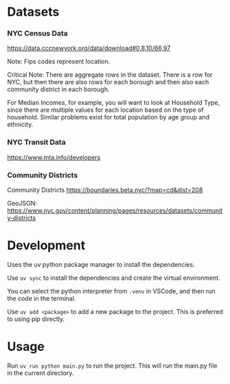 # Datasets

### NYC Census Data
https://data.cccnewyork.org/data/download#0,8,10/66,97

Note: Fips codes represent location.

Critical Note: There are aggregate rows in the dataset. There is a row for NYC, but then there are also rows for each borough
and then also each community district in each borough. 

For Median Incomes, for example, you will want to look at Household Type, since there are multiple values for each location
based on the type of household. Similar problems exist for total population by age group and ethnicity.

### NYC Transit Data
https://www.mta.info/developers

### Community Districts
Community Districts
https://boundaries.beta.nyc/?map=cd&dist=208

GeoJSON: https://www.nyc.gov/content/planning/pages/resources/datasets/community-districts

# Development

Uses the uv python package manager to install the dependencies. 

Use `uv sync` to install the dependencies and create the virtual environment.

You can select the python interpreter from `.venv` in VSCode, and then run the code in the terminal.

Use `uv add <package>` to add a new package to the project. This is preferred to using pip directly.

# Usage

Run `uv run python main.py` to run the project. This will run the main.py file in the current directory.